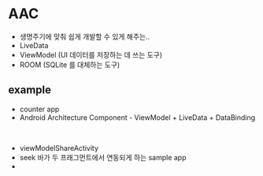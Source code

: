 # AAC

- 생명주기에 맞춰 쉽게 개발할 수 있게 해주는..
- LiveData
- ViewModel (UI 데이터를 저장하는 데 쓰는 도구)
- ROOM (SQLite 를 대체하는 도구)

## example

- counter app
- Android Architecture Component - ViewModel + LiveData + DataBinding

<br/>

- viewModelShareActivity
- seek 바가 두 프래그먼트에서 연동되게 하는 sample app 
- 